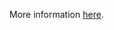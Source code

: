 More information [here](https://docs.prismacloud.io/en/enterprise-edition/policy-reference/aws-policies/aws-general-policies/ensure-aws-rds-cluster-activity-streams-are-encrypted-by-key-management-service-kms-using-customer-managed-keys-cmks).
